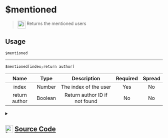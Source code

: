 # $mentioned
> <img align="top" src="https://upload.wikimedia.org/wikipedia/commons/thumb/e/e4/Infobox_info_icon.svg/160px-Infobox_info_icon.svg.png?20150409153300" alt="image" width="25" height="auto"> Returns the mentioned users
## Usage
```
$mentioned
```
---
```
$mentioned[index;return author]
```
| Name | Type | Description | Required | Spread
| :---: | :---: | :---: | :---: | :---: |
index | Number | The index of the user | Yes | No
return author | Boolean | Return author ID if not found | No | No
<details>
<summary>
    
## <img align="top" src="https://cdn4.iconfinder.com/data/icons/iconsimple-logotypes/512/github-512.png" alt="image" width="25" height="auto">  [Source Code](https://github.com/tryforge/ForgeScript-V2/blob/main/src/native/mentioned.ts)
    
</summary>
    
```ts
import { ArgType, NativeFunction, Return } from "../structures"

export default new NativeFunction({
    name: "$mentioned",
    version: "1.0.0",
    brackets: false,
    description: "Returns the mentioned users",
    unwrap: true,
    args: [
        {
            name: "index",
            description: "The index of the user",
            rest: false,
            type: ArgType.Number,
            required: true,
        },
        {
            name: "return author",
            description: "Return author ID if not found",
            rest: false,
            type: ArgType.Boolean,
        },
    ],
    execute(ctx, [i, rt]) {
        const id: string | undefined = this.hasFields
            ? ctx.message?.mentions.users.at(i)?.id
            : ctx.message?.mentions.users.map((x) => x.id).join(", ")
        return this.success(id ?? (rt ? ctx.user?.id : undefined))
    },
})

```
    
</details>